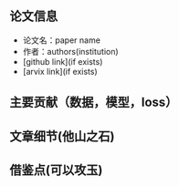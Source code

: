 ## 论文信息
* 论文名：paper name
* 作者：authors(institution)
* [github link](if exists)
* [arvix link](if exists)

## 主要贡献（数据，模型，loss）

## 文章细节(他山之石)

## 借鉴点(可以攻玉)
